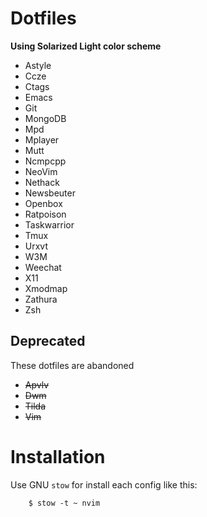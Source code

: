 Dotfiles
========

**Using Solarized Light color scheme**

- Astyle
- Ccze
- Ctags
- Emacs
- Git
- MongoDB
- Mpd
- Mplayer
- Mutt
- Ncmpcpp
- NeoVim
- Nethack
- Newsbeuter
- Openbox
- Ratpoison
- Taskwarrior
- Tmux
- Urxvt
- W3M
- Weechat
- X11
- Xmodmap
- Zathura
- Zsh


Deprecated
----------

These dotfiles are abandoned

- ~~Apvlv~~
- ~~Dwm~~
- ~~Tilda~~
- ~~Vim~~


Installation
============

Use GNU `stow` for install each config like this:

        $ stow -t ~ nvim
